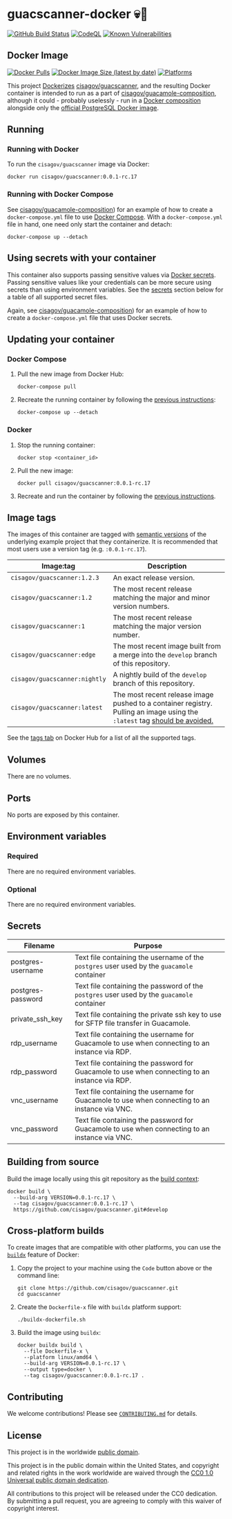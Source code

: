 # guacscanner-docker 💀🐳 #

[![GitHub Build Status](https://github.com/cisagov/guacscanner-docker/workflows/build/badge.svg)](https://github.com/cisagov/guacscanner-docker/actions/workflows/build.yml)
[![CodeQL](https://github.com/cisagov/guacscanner-docker/workflows/CodeQL/badge.svg)](https://github.com/cisagov/guacscanner-docker/actions/workflows/codeql-analysis.yml)
[![Known Vulnerabilities](https://snyk.io/test/github/cisagov/guacscanner-docker/badge.svg)](https://snyk.io/test/github/cisagov/guacscanner-docker)

## Docker Image ##

[![Docker Pulls](https://img.shields.io/docker/pulls/cisagov/guacscanner)](https://hub.docker.com/r/cisagov/guacscanner)
[![Docker Image Size (latest by date)](https://img.shields.io/docker/image-size/cisagov/guacscanner)](https://hub.docker.com/r/cisagov/guacscanner)
[![Platforms](https://img.shields.io/badge/platforms-amd64%20%7C%20arm%2Fv6%20%7C%20arm%2Fv7%20%7C%20arm64%20%7C%20ppc64le%20%7C%20s390x-blue)](https://hub.docker.com/r/cisagov/guacscanner-docker/tags)

This project [Dockerizes](https://docker.com)
[cisagov/guacscanner](https://github.com/cisagov/guacscanner), and the
resulting Docker container is intended to run as a part of
[cisagov/guacamole-composition](https://github.com/cisagov/guacamole-composition),
although it could - probably uselessly - run in a [Docker
composition](https://docs.docker.com/compose/) alongside only the
[official PostgreSQL Docker image](https://hub.docker.com/_/postgres).

## Running ##

### Running with Docker ###

To run the `cisagov/guacscanner` image via Docker:

```console
docker run cisagov/guacscanner:0.0.1-rc.17
```

### Running with Docker Compose ###

See
[cisagov/guacamole-composition](https://github.com/cisagov/guacamole-composition))
for an example of how to create a `docker-compose.yml` file to use
[Docker Compose](https://docs.docker.com/compose/).  With a
`docker-compose.yml` file in hand, one need only start the container
and detach:

```console
docker-compose up --detach
```

## Using secrets with your container ##

This container also supports passing sensitive values via [Docker
secrets](https://docs.docker.com/engine/swarm/secrets/).  Passing sensitive
values like your credentials can be more secure using secrets than using
environment variables.  See the
[secrets](#secrets) section below for a table of all supported secret files.

Again, see
[cisagov/guacamole-composition](https://github.com/cisagov/guacamole-composition))
for an example of how to create a `docker-compose.yml` file that uses
Docker secrets.

## Updating your container ##

### Docker Compose ###

1. Pull the new image from Docker Hub:

    ```console
    docker-compose pull
    ```

1. Recreate the running container by following the [previous
   instructions](#running-with-docker-compose):

    ```console
    docker-compose up --detach
    ```

### Docker ###

1. Stop the running container:

    ```console
    docker stop <container_id>
    ```

1. Pull the new image:

    ```console
    docker pull cisagov/guacscanner:0.0.1-rc.17
    ```

1. Recreate and run the container by following the [previous
   instructions](#running-with-docker).

## Image tags ##

The images of this container are tagged with [semantic
versions](https://semver.org) of the underlying example project that
they containerize.  It is recommended that most users use a version
tag (e.g. `:0.0.1-rc.17`).

| Image:tag | Description |
|-----------|-------------|
|`cisagov/guacscanner:1.2.3`| An exact release version. |
|`cisagov/guacscanner:1.2`| The most recent release matching the major and minor version numbers. |
|`cisagov/guacscanner:1`| The most recent release matching the major version number. |
|`cisagov/guacscanner:edge` | The most recent image built from a merge into the `develop` branch of this repository. |
|`cisagov/guacscanner:nightly` | A nightly build of the `develop` branch of this repository. |
|`cisagov/guacscanner:latest`| The most recent release image pushed to a container registry.  Pulling an image using the `:latest` tag [should be avoided.](https://vsupalov.com/docker-latest-tag/) |

See the [tags tab](https://hub.docker.com/r/cisagov/guacscanner/tags)
on Docker Hub for a list of all the supported tags.

## Volumes ##

There are no volumes.

<!-- | Mount point | Purpose        | -->
<!-- |-------------|----------------| -->
<!-- | `/var/log`  |  Log storage   | -->

## Ports ##

No ports are exposed by this container.

<!-- | Port | Purpose        | -->
<!-- |------|----------------| -->
<!-- | 8080 | Example only; nothing is actually listening on the port | -->

<!-- The sample [Docker composition](docker-compose.yml) publishes the -->
<!-- exposed port at 8080. -->

## Environment variables ##

### Required ###

There are no required environment variables.

<!--
| Name  | Purpose | Default |
|-------|---------|---------|
| `REQUIRED_VARIABLE` | Describe its purpose. | `null` |
-->

### Optional ###

There are no required environment variables.

<!-- | Name  | Purpose | Default | -->
<!-- |-------|---------|---------| -->
<!-- | `ECHO_MESSAGE` | Sets the message echoed by this container.  | `Hello World from Dockerfile` | -->

## Secrets ##

| Filename     | Purpose |
|--------------|---------|
| postgres-username | Text file containing the username of the `postgres` user used by the `guacamole` container |
| postgres-password | Text file containing the password of the `postgres` user used by the `guacamole` container |
| private_ssh_key | Text file containing the private ssh key to use for SFTP file transfer in Guacamole. |
| rdp_username | Text file containing the username for Guacamole to use when connecting to an instance via RDP. |
| rdp_password | Text file containing the password for Guacamole to use when connecting to an instance via RDP. |
| vnc_username | Text file containing the username for Guacamole to use when connecting to an instance via VNC. |
| vnc_password | Text file containing the password for Guacamole to use when connecting to an instance via VNC. |

## Building from source ##

Build the image locally using this git repository as the [build context](https://docs.docker.com/engine/reference/commandline/build/#git-repositories):

```console
docker build \
  --build-arg VERSION=0.0.1-rc.17 \
  --tag cisagov/guacscanner:0.0.1-rc.17 \
  https://github.com/cisagov/guacscanner.git#develop
```

## Cross-platform builds ##

To create images that are compatible with other platforms, you can use the
[`buildx`](https://docs.docker.com/buildx/working-with-buildx/) feature of
Docker:

1. Copy the project to your machine using the `Code` button above
   or the command line:

    ```console
    git clone https://github.com/cisagov/guacscanner.git
    cd guacscanner
    ```

1. Create the `Dockerfile-x` file with `buildx` platform support:

    ```console
    ./buildx-dockerfile.sh
    ```

1. Build the image using `buildx`:

    ```console
    docker buildx build \
      --file Dockerfile-x \
      --platform linux/amd64 \
      --build-arg VERSION=0.0.1-rc.17 \
      --output type=docker \
      --tag cisagov/guacscanner:0.0.1-rc.17 .
    ```

## Contributing ##

We welcome contributions!  Please see [`CONTRIBUTING.md`](CONTRIBUTING.md) for
details.

## License ##

This project is in the worldwide [public domain](LICENSE).

This project is in the public domain within the United States, and
copyright and related rights in the work worldwide are waived through
the [CC0 1.0 Universal public domain
dedication](https://creativecommons.org/publicdomain/zero/1.0/).

All contributions to this project will be released under the CC0
dedication. By submitting a pull request, you are agreeing to comply
with this waiver of copyright interest.

